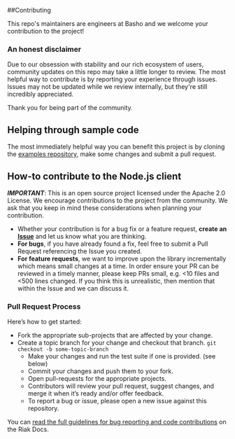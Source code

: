 ##Contributing

This repo's maintainers are engineers at Basho and we welcome your contribution to the project!

### An honest disclaimer

Due to our obsession with stability and our rich ecosystem of users, community updates on this repo may take a little longer to review. 
The most helpful way to contribute is by reporting your experience through issues. Issues may not be updated while we review internally, but they're still incredibly appreciated.

Thank you for being part of the community.

## Helping through sample code

The most immediately helpful way you can benefit this project is by cloning the [examples repository](https://github.com/basho/riak-nodejs-client-examples/), make some changes and submit a pull request.

## How-to contribute to the Node.js client

**_IMPORTANT_**: This is an open source project licensed under the Apache 2.0 License. We encourage contributions to the project from the community. We ask that you keep in mind these considerations when planning your contribution.

* Whether your contribution is for a bug fix or a feature request, **create an [Issue](https://github.com/basho/riak-nodejs-client/issues)** and let us know what you are thinking.
* **For bugs**, if you have already found a fix, feel free to submit a Pull Request referencing the Issue you created.
* **For feature requests**, we want to improve upon the library incrementally which means small changes at a time. In order ensure your PR can be reviewed in a timely manner, please keep PRs small, e.g. <10 files and <500 lines changed. If you think this is unrealistic, then mention that within the Issue and we can discuss it.

### Pull Request Process

Here’s how to get started:

* Fork the appropriate sub-projects that are affected by your change. 
* Create a topic branch for your change and checkout that branch.
     `git checkout -b some-topic-branch`
     * Make your changes and run the test suite if one is provided. (see below)
     * Commit your changes and push them to your fork.
     * Open pull-requests for the appropriate projects.
     * Contributors will review your pull request, suggest changes, and merge it when it’s ready and/or offer feedback.
     * To report a bug or issue, please open a new issue against this repository.

You can [read the full guidelines for bug reporting and code contributions](http://docs.basho.com/riak/latest/community/bugs/) on the Riak Docs. 

